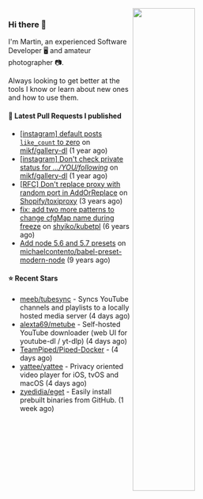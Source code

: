 <img align="right" src="https://github-profile-summary-cards.vercel.app/api/cards/profile-details?username=tinnet&theme=github" width="50%"/>
<h3 class="mt-n3">Hi there 👋</h3>

I'm Martin, an experienced Software Developer 🖥️ and amateur photographer 📷.

Always looking to get better at the tools I know or learn about new ones and how to use them.

#### 🔨 Latest Pull Requests I published

- [[instagram] default posts `like_count` to zero](https://github.com/mikf/gallery-dl/pull/5323) on [mikf/gallery-dl](https://github.com/mikf/gallery-dl) (1 year ago)
- [[instagram] Don&#39;t check private status for *.../YOU/following*](https://github.com/mikf/gallery-dl/pull/5322) on [mikf/gallery-dl](https://github.com/mikf/gallery-dl) (1 year ago)
- [[RFC] Don&#39;t replace proxy with random port in AddOrReplace](https://github.com/Shopify/toxiproxy/pull/356) on [Shopify/toxiproxy](https://github.com/Shopify/toxiproxy) (3 years ago)
- [fix: add two more patterns to change cfgMap name during freeze](https://github.com/shyiko/kubetpl/pull/12) on [shyiko/kubetpl](https://github.com/shyiko/kubetpl) (6 years ago)
- [Add node 5.6 and 5.7 presets](https://github.com/michaelcontento/babel-preset-modern-node/pull/35) on [michaelcontento/babel-preset-modern-node](https://github.com/michaelcontento/babel-preset-modern-node) (9 years ago)

#### ⭐ Recent Stars

- [meeb/tubesync](https://github.com/meeb/tubesync) - Syncs YouTube channels and playlists to a locally hosted media server (4 days ago)
- [alexta69/metube](https://github.com/alexta69/metube) - Self-hosted YouTube downloader (web UI for youtube-dl / yt-dlp) (4 days ago)
- [TeamPiped/Piped-Docker](https://github.com/TeamPiped/Piped-Docker) -  (4 days ago)
- [yattee/yattee](https://github.com/yattee/yattee) - Privacy oriented video player for iOS, tvOS and macOS (4 days ago)
- [zyedidia/eget](https://github.com/zyedidia/eget) - Easily install prebuilt binaries from GitHub. (1 week ago)
